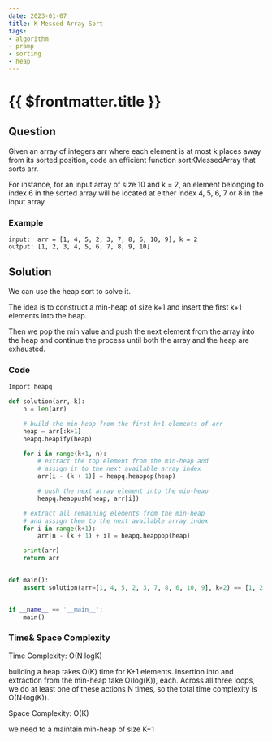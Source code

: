 ```yaml
---
date: 2023-01-07
title: K-Messed Array Sort
tags:
- algorithm
- pramp 
- sorting
- heap
---
```

# {{ $frontmatter.title }}

## Question

Given an array of integers arr where each element is at most k places away from its sorted position, code an efficient function sortKMessedArray that sorts arr.

For instance, for an input array of size 10 and k = 2, an element belonging to index 6 in the sorted array will be located at either index 4, 5, 6, 7 or 8 in the input array.


### Example
```
input:  arr = [1, 4, 5, 2, 3, 7, 8, 6, 10, 9], k = 2
output: [1, 2, 3, 4, 5, 6, 7, 8, 9, 10]

```

## Solution 

We can use the heap sort to solve it.

The idea is to construct a min-heap of size k+1 and insert the first k+1 elements into the heap.

Then we pop the min value and push the next element from the array into the heap and continue the process until both the array and the heap are exhausted.



### Code
```python
Import heapq

def solution(arr, k):
    n = len(arr)

    # build the min-heap from the first k+1 elements of arr
    heap = arr[:k+1]
    heapq.heapify(heap)

    for i in range(k+1, n):
        # extract the top element from the min-heap and
        # assign it to the next available array index
        arr[i - (k + 1)] = heapq.heappop(heap)

        # push the next array element into the min-heap
        heapq.heappush(heap, arr[i])

    # extract all remaining elements from the min-heap
    # and assign them to the next available array index
    for i in range(k+1):
        arr[n - (k + 1) + i] = heapq.heappop(heap)

    print(arr)
    return arr


def main():
    assert solution(arr=[1, 4, 5, 2, 3, 7, 8, 6, 10, 9], k=2) == [1, 2, 3, 4, 5, 6, 7, 8, 9, 10]


if __name__ == '__main__':
    main()


```

### Time& Space Complexity

Time Complexity: O(N logK)

building a heap takes O(K) time for K+1 elements.
Insertion into and extraction from the min-heap take O(log(K)), each.
Across all three loops, we do at least one of these actions N times, so the total time complexity is O(N⋅log(K)).

Space Complexity: O(K)

we need to a maintain min-heap of size K+1 
 











